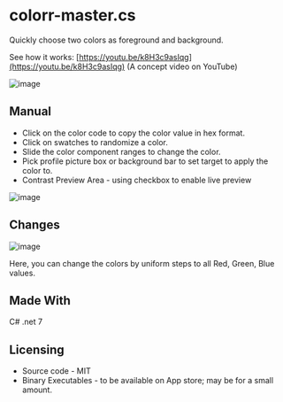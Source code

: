 # colorr-master.cs
Quickly choose two colors as foreground and background.

See how it works: [https://youtu.be/k8H3c9asIqg](https://youtu.be/k8H3c9asIqg) (A concept video on YouTube)

![image](https://user-images.githubusercontent.com/5563341/203923336-24b8d41d-7fec-4382-9213-8f1e0d4f9df1.png)

## Manual

* Click on the color code to copy the color value in hex format.
* Click on swatches to randomize a color.
* Slide the color component ranges to change the color.
* Pick profile picture box or background bar to set target to apply the color to.
* Contrast Preview Area - using checkbox to enable live preview

![image](https://user-images.githubusercontent.com/5563341/203924469-05336b06-0647-40e0-8707-ad596d26eaa6.png)


## Changes

![image](https://user-images.githubusercontent.com/5563341/204062124-22ff39a2-44d4-4b19-81c4-8d710239a971.png)

Here, you can change the colors by uniform steps to all Red, Green, Blue values.


## Made With

C# .net 7


## Licensing

* Source code - MIT
* Binary Executables - to be available on App store; may be for a small amount.
